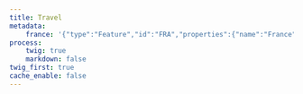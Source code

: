 ```yaml
---
title: Travel
metadata:
    france: '{"type":"Feature","id":"FRA","properties":{"name":"France"},"geometry":{"type":"MultiPolygon","coordinates":[[[[9.560016,42.152492],[9.229752,41.380007],[8.775723,41.583612],[8.544213,42.256517],[8.746009,42.628122],[9.390001,43.009985],[9.560016,42.152492]]],[[[3.588184,50.378992],[4.286023,49.907497],[4.799222,49.985373],[5.674052,49.529484],[5.897759,49.442667],[6.18632,49.463803],[6.65823,49.201958],[8.099279,49.017784],[7.593676,48.333019],[7.466759,47.620582],[7.192202,47.449766],[6.736571,47.541801],[6.768714,47.287708],[6.037389,46.725779],[6.022609,46.27299],[6.5001,46.429673],[6.843593,45.991147],[6.802355,45.70858],[7.096652,45.333099],[6.749955,45.028518],[7.007562,44.254767],[7.549596,44.127901],[7.435185,43.693845],[6.529245,43.128892],[4.556963,43.399651],[3.100411,43.075201],[2.985999,42.473015],[1.826793,42.343385],[0.701591,42.795734],[0.338047,42.579546],[-1.502771,43.034014],[-1.901351,43.422802],[-1.384225,44.02261],[-1.193798,46.014918],[-2.225724,47.064363],[-2.963276,47.570327],[-4.491555,47.954954],[-4.59235,48.68416],[-3.295814,48.901692],[-1.616511,48.644421],[-1.933494,49.776342],[-0.989469,49.347376],[1.338761,50.127173],[1.639001,50.946606],[2.513573,51.148506],[2.658422,50.796848],[3.123252,50.780363],[3.588184,50.378992]]]]}}'
process:
    twig: true
    markdown: false
twig_first: true
cache_enable: false
---
```



